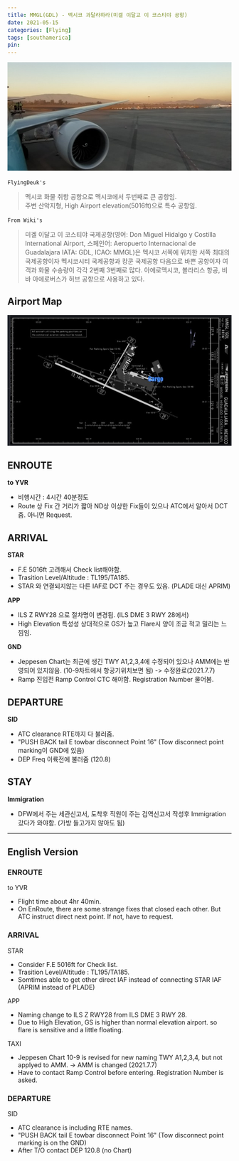 ```yaml
---
title: MMGL(GDL) - 멕시코 과달라하라(미겔 이달고 이 코스티야 공항)
date: 2021-05-15
categories: [Flying]
tags: [southamerica]
pin:
---
```


![gdl](/img/flying/airport/gdl.jpg)

`FlyingDeuk's`
>멕시코 화물 취항 공항으로 멕시코에서 두번째로 큰 공항임. <br>
주변 산악지형, High Airport elevation(5016ft)으로 특수 공항임.

`From Wiki's`
>미겔 이달고 이 코스티야 국제공항(영어: Don Miguel Hidalgo y Costilla International Airport, 스페인어: Aeropuerto Internacional de Guadalajara IATA: GDL, ICAO: MMGL)은 멕시코 서쪽에 위치한 서쪽 최대의 국제공항이자 멕시코시티 국제공항과 캉쿤 국제공항 다음으로 바쁜 공항이자 여객과 화물 수송량이 각각 2번째 3번째로 많다. 아에로멕시코, 볼라리스 항공, 비바 아에로버스가 허브 공항으로 사용하고 있다.

## Airport Map
![gdl](/img/flying/airport/gdl_ap.jpg)


## ENROUTE
**to YVR**
- 비행시간 : 4시간 40분정도
- Route 상 Fix 간 거리가 짧아 ND상 이상한 Fix들이 있으나 ATC에서 알아서 DCT줌. 아니면 Request.

## ARRIVAL
**STAR**
- F.E 5016ft 고려해서 Check list해야함.  
- Trasition Level/Altitude : TL195/TA185.
- STAR 와 연결되지않는 다른 IAF로 DCT 주는 경우도 있음. (PLADE 대신 APRIM)

**APP**
- ILS Z RWY28 으로 절차명이 변경됨. (ILS DME 3 RWY 28에서)
- High Elevation 특성성 상대적으로 GS가 높고 Flare시 양이 조금 적고 밀리는 느낌임.

**GND**
- Jeppesen Chart는 최근에 생긴 TWY A1,2,3,4에 수정되어 있으나 AMM에는 반영되어 있지않음. (10-9차트에서 항공기위치보면 됨) -> 수정완료(2021.7.7)
- Ramp 진입전 Ramp Control CTC 해야함. Registration Number 물어봄.  


## DEPARTURE
**SID**
- ATC clearance RTE까지 다 불러줌.
- "PUSH BACK tail E towbar disconnect Point 16" (Tow disconnect point marking이 GND에 있음)
- DEP Freq 이륙전에 불러줌 (120.8)

## STAY
**Immigration**
- DFW에서 주는 세관신고서, 도착후 직원이 주는 검역신고서 작성후 Immigration 갔다가 와야함. (가방 들고가지 않아도 됨)


-------------

## English Version

### ENROUTE
to YVR
- Flight time about 4hr 40min.
- On EnRoute, there are some strange fixes that closed each other. But ATC instruct direct next point. If not, have to request.

### ARRIVAL
STAR
- Consider F.E 5016ft for Check list.  
- Trasition Level/Altitude : TL195/TA185.
- Somtimes able to get other direct IAF instead of connecting STAR IAF (APRIM instead of PLADE)

APP
- Naming change to ILS Z RWY28 from ILS DME 3 RWY 28.
- Due to High Elevation, GS is higher than normal elevation airport. so flare is sensitive and a little floating.

TAXI
- Jeppesen Chart 10-9 is revised for new naming TWY A1,2,3,4, but not applyed to AMM. -> AMM is changed (2021.7.7)
- Have to contact Ramp Control before entering. Registration Number is asked.  

### DEPARTURE
SID
- ATC clearance is including RTE names.
- "PUSH BACK tail E towbar disconnect Point 16" (Tow disconnect point marking is on the GND)
- After T/O contact DEP 120.8 (no Chart)
